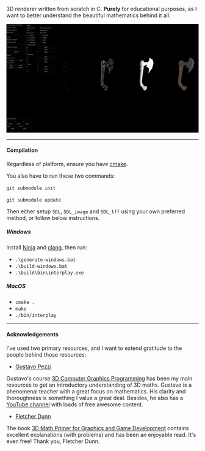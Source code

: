 3D renderer written from scratch in C. **Purely** for educational purposes, as I want to better understand the
beautiful mathematics behind it all.

![example](./assets/demo.png)

---

#### Compilation

Regardless of platform, ensure you have [cmake](https://cmake.org/).

You also have to run these two commands:

`git submodule init`

`git submodule update`

Then either setup `SDL`, `SDL_image` and `SDL_tff` using your own preferred method, or follow below instructions.

##### Windows

Install [Ninja](https://github.com/ninja-build/ninja/releases) and [clang](https://clang.llvm.org/), then run:

-   `.\generate-windows.bat`
-   `.\build-windows.bat`
-   `.\build\bin\interplay.exe`

##### MacOS

-   `cmake .`
-   `make`
-   `./bin/interplay`

---

#### Acknowledgements

I've used two primary resources, and I want to extend gratitude to the people behind those resources:

-   [Gustavo Pezzi](https://twitter.com/pikuma)

Gustavo's course [3D Computer Graphics Programming](https://pikuma.com/courses/learn-3d-computer-graphics-programming) has been my main resources to get an introductory understanding of 3D maths.
Gustavo is a phenomenal teacher with a great focus on mathematics. His clarity and thoroughness is something I value a great deal.
Besides, he also has a [YouTube channel](https://www.youtube.com/@pikuma) with loads of free awesome content.

-   [Fletcher Dunn](https://twitter.com/ZPostFacto)

The book [3D Math Primer for Graphics and Game Development](https://gamemath.com/book/intro.html)
contains excellent explanations (with problems) and has been an enjoyable read. It's even free! Thank you, Fletcher Dunn.
